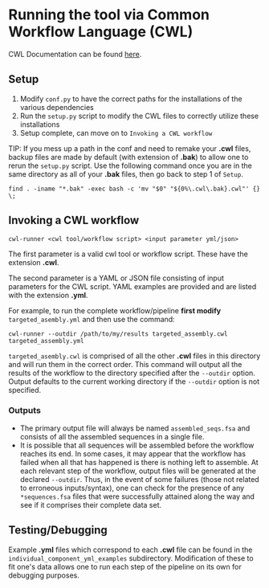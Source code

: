 # Running the tool via Common Workflow Language (CWL)

CWL Documentation can be found [here](http://www.commonwl.org/draft-3/UserGuide.html#Writing_Workflows).

## Setup
1. Modify `conf.py` to have the correct paths for the installations of the various dependencies
2. Run the `setup.py` script to modify the CWL files to correctly utilize these installations
3. Setup complete, can move on to `Invoking a CWL workflow`

TIP: If you mess up a path in the conf and need to remake your __.cwl__ files, backup files are made by default (with extension of __.bak__) to allow one to rerun the `setup.py` script. Use the following command once you are in the same directory as all of your __.bak__ files, then go back to step 1 of `Setup`.
```
find . -iname "*.bak" -exec bash -c 'mv "$0" "${0%\.cwl\.bak}.cwl"' {} \;
```

## Invoking a CWL workflow
```
cwl-runner <cwl tool/workflow script> <input parameter yml/json>
```
The first parameter is a valid cwl tool or workflow script.  These have the extension __.cwl__.

The second parameter is a YAML or JSON file consisting of input parameters for the CWL script. YAML examples are provided and are listed with the extension __.yml__.

For example, to run the complete workflow/pipeline __first modify__ `targeted_asembly.yml` and then use the command:
```
cwl-runner --outdir /path/to/my/results targeted_assembly.cwl targeted_assembly.yml
```
`targeted_asembly.cwl` is comprised of all the other __.cwl__ files in this directory and will run them in the correct order. This command will output all the results of the workflow to the directory specified after the `--outdir` option. Output defaults to the current working directory if the `--outdir` option is not specified. 

### Outputs
- The primary output file will always be named `assembled_seqs.fsa` and consists of all the assembled sequences in a single file. 
- It is possible that all sequences will be assembled before the workflow reaches its end. In some cases, it may appear that the workflow has failed when all that has happened is there is nothing left to assemble. At each relevant step of the workflow, output files will be generated at the declared `--outdir`. Thus, in the event of some failures (those not related to erroneous inputs/syntax), one can check for the presence of any `*sequences.fsa` files that were successfully attained along the way and see if it comprises their complete data set. 

## Testing/Debugging
Example __.yml__  files which correspond to each __.cwl__ file can be found in the `individual_component_yml_examples` subdirectory. Modification of these to fit one's data allows one to run each step of the pipeline on its own for debugging purposes. 
